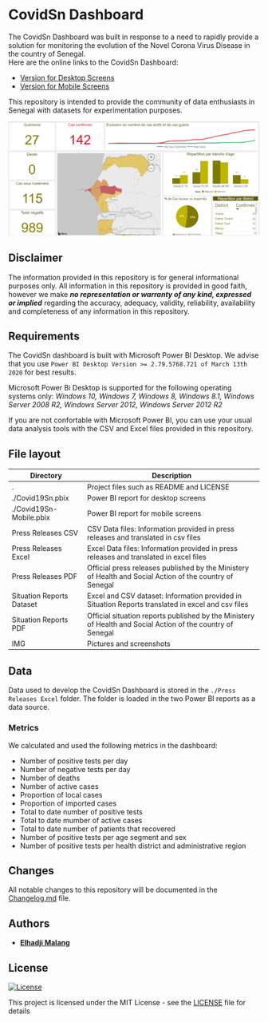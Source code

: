 # CovidSn Dashboard

The CovidSn Dashboard was built in response to a need to rapidly provide a solution for monitoring the evolution of the Novel Corona Virus Disease in the country of Senegal.  
Here are the online links to the CovidSn Dashboard:
- [Version for Desktop Screens](http://bit.ly/dashbrd-covid19sn)
- [Version for Mobile Screens](http://bit.ly/dashbrd-covid19sn-mob)  

This repository is intended to provide the community of data enthusiasts in Senegal with datasets for experimentation purposes.  

![Screenshot of the desktop report](./IMG/DesktopReport_1.png)

## Disclaimer 
The information provided in this repository is for general informational purposes only. All information in this repository is provided in good faith, however we make ***no representation or warranty of any kind, expressed or implied*** regarding the accuracy, adequacy, validity, reliability, availability and completeness of any information in this repository.

## Requirements
The CovidSn dashboard is built with Microsoft Power BI Desktop. We advise that you use ```Power BI Desktop Version >= 2.79.5768.721 of March 13th 2020``` for best results.  

Microsoft Power Bi Desktop is supported for the following operating systems only: *Windows 10, Windows 7, Windows 8, Windows 8.1, Windows Server 2008 R2, Windows Server 2012, Windows Server 2012 R2*  

If you are not confortable with Microsoft Power BI, you can use your usual data analysis tools with the CSV and Excel files provided in this repository.

## File layout
Directory                   |   Description
---                         | ---
.                           | Project files such as README and LICENSE
./Covid19Sn.pbix            | Power BI report for desktop screens
./Covid19Sn-Mobile.pbix     | Power BI report for mobile screens
Press Releases CSV          | CSV Data files: Information provided in press releases and translated in csv files
Press Releases Excel        | Excel Data files: Information provided in press releases and translated in excel files
Press Releases PDF          | Official press releases published by the Ministery of Health and Social Action of the country of Senegal
Situation Reports Dataset   | Excel and CSV dataset: Information provided in Situation Reports translated in excel and csv files
Situation Reports PDF       | Official situation reports published by the Ministery of Health and Social Action of the country of Senegal
IMG                         | Pictures and screenshots

## Data
Data used to develop the CovidSn Dashboard is stored in the ```./Press Releases Excel``` folder. The folder is loaded in the two Power BI reports as a data source.

### Metrics
We calculated and used the following metrics in the dashboard:
- Number of positive tests per day
- Number of negative tests per day
- Number of deaths
- Number of active cases
- Proportion of local cases
- Proportion of imported cases
- Total to date number of positive tests
- Total to date mumber of active cases
- Total to date number of patients that recovered
- Number of positive tests per age segment and sex
- Number of positive tests per health district and administrative region

## Changes
All notable changes to this repository will be documented in the [Changelog.md](./Changelog.md) file.

## Authors
* **[Elhadji Malang](https://github.com/supermalang)**

## License

[![License](http://img.shields.io/:license-mit-blue.svg?style=flat-square)](http://badges.mit-license.org)

This project is licensed under the MIT License - see the [LICENSE](./LICENSE) file for details